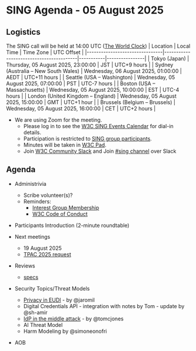 # SING Agenda - 05 August 2025

## Logistics

The SING call will be held at 14:00 UTC ([The World Clock](https://www.timeanddate.com/worldclock/meetingdetails.html?year=2025&month=08&day=06&hour=14&min=0&sec=0&p1=248&p2=240&p3=234&p4=43&p5=136&p6=48))
| Location                       | Local Time                             | Time Zone | UTC Offset     |
|--------------------------------|-----------------------------------------|-----------|----------------|
| Tokyo (Japan)                  | Thursday, 05 August 2025, 23:00:00    | JST       | UTC+9 hours    |
| Sydney (Australia – New South Wales) | Wednesday, 06 August 2025, 01:00:00    | AEDT      | UTC+11 hours   |
| Seattle (USA – Washington)     | Wednesday, 05 August 2025, 07:00:00   | PST       | UTC-7 hours    |
| Boston (USA – Massachusetts)   | Wednesday, 05 August 2025, 10:00:00   | EST       | UTC-4 hours    |
| London (United Kingdom – England) | Wednesday, 05 August 2025, 15:00:00   | GMT       | UTC+1 hour            |
| Brussels (Belgium – Brussels)  | Wednesday, 05 August 2025, 16:00:00   | CET       | UTC+2 hours     |


* We are using Zoom for the meeting.
    * Please log in to see the [W3C SING Events Calendar](https://www.w3.org/groups/ig/security/calendar/) for dial-in details. 
    * Participation is restricted to [SING group participants](https://www.w3.org/groups/ig/security/participants/).
    * Minutes will be taken in [W3C Pad](https://pad.w3.org/p/SING_2025-08-05).
    * Join [W3C Community Slack](https://www.w3.org/wiki/Slack) and Join [#sing channel](https://w3ccommunity.slack.com/archives/C083DKWSAJX) over Slack


## Agenda

* Administrivia
  * Scribe volunteer(s)?
  * Reminders: 
     * [Interest Group Membership](https://www.w3.org/groups/ig/security/)
     * [W3C Code of Conduct](https://www.w3.org/policies/code-of-conduct/)

* Participants Introduction (2-minute roundtable)

* Next meetings
  * 19 August 2025
  * [TPAC 2025 request](https://github.com/w3c/tpac2025-meetings/issues/74)

* Reviews
  * [specs](https://github.com/w3c/security-request/issues?q=is%3Aissue+is%3Aopen+no%3Aassignee+)

* Security Topics/Threat Models
  * [Privacy in EUDI](https://news.dyne.org/privacy-in-eudi/) - by @jaromil
  * Digital Credentials API - integration with notes by Tom - update by @sh-amir
  * [IdP in the middle attack](https://github.com/w3c/securityig/issues/24) - by @tomcjones
  * AI Threat Model 
  * Harm Modeling by @simoneonofri


* AOB
